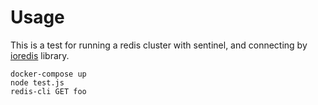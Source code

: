 # Usage

This is a test for running a redis cluster with sentinel, and connecting by [ioredis](https://github.com/luin/ioredis) library.

```
docker-compose up
node test.js
redis-cli GET foo
```